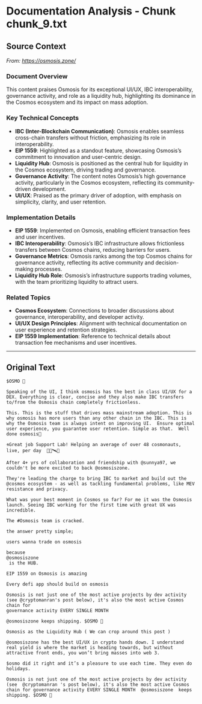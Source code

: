 # Documentation Analysis - Chunk chunk_9.txt

## Source Context
*From: https://osmosis.zone/*

### Document Overview  
This content praises Osmosis for its exceptional UI/UX, IBC interoperability, governance activity, and role as a liquidity hub, highlighting its dominance in the Cosmos ecosystem and its impact on mass adoption.  

### Key Technical Concepts  
- **IBC (Inter-Blockchain Communication)**: Osmosis enables seamless cross-chain transfers without friction, emphasizing its role in interoperability.  
- **EIP 1559**: Highlighted as a standout feature, showcasing Osmosis’s commitment to innovation and user-centric design.  
- **Liquidity Hub**: Osmosis is positioned as the central hub for liquidity in the Cosmos ecosystem, driving trading and governance.  
- **Governance Activity**: The content notes Osmosis’s high governance activity, particularly in the Cosmos ecosystem, reflecting its community-driven development.  
- **UI/UX**: Praised as the primary driver of adoption, with emphasis on simplicity, clarity, and user retention.  

### Implementation Details  
- **EIP 1559**: Implemented on Osmosis, enabling efficient transaction fees and user incentives.  
- **IBC Interoperability**: Osmosis’s IBC infrastructure allows frictionless transfers between Cosmos chains, reducing barriers for users.  
- **Governance Metrics**: Osmosis ranks among the top Cosmos chains for governance activity, reflecting its active community and decision-making processes.  
- **Liquidity Hub Role**: Osmosis’s infrastructure supports trading volumes, with the team prioritizing liquidity to attract users.  

### Related Topics  
- **Cosmos Ecosystem**: Connections to broader discussions about governance, interoperability, and developer activity.  
- **UI/UX Design Principles**: Alignment with technical documentation on user experience and retention strategies.  
- **EIP 1559 Implementation**: Reference to technical details about transaction fee mechanisms and user incentives.

---

## Original Text
```
$OSMO 🧪

Speaking of the UI, I think osmosis has the best in class UI/UX for a DEX. Everything is clear, concise and they also make IBC transfers to/from the Osmosis chain completely frictionless.

This. This is the stuff that drives mass mainstream adoption. This is why osmosis has more users than any other chain in the IBC. This is why the Osmosis team is always intent on improving UI.  Ensure optimal user experience, you guarantee user retention. Simple as that.  Well done osmosis👏

⚗️Great job Support Lab! Helping an average of over 48 cosmonauts, live, per day  🧑‍🚀🛰️🫶

After 4+ yrs of collaboration and friendship with @sunnya97, we couldn't be more excited to back @osmosiszone.
 
They're leading the charge to bring IBC to market and build out the @cosmos ecosystem - as well as tackling fundamental problems, like MEV resistance and privacy.

What was your best moment in Cosmos so far? For me it was the Osmosis launch. Seeing IBC working for the first time with great UX was incredible.

The #Osmosis team is cracked.

the answer pretty simple;

users wanna trade on osmosis

because 
@osmosiszone
 is the HUB.

EIP 1559 on Osmosis is amazing

Every defi app should build on osmosis

Osmosis is not just one of the most active projects by dev activity (see @cryptomanran's post below), it's also the most active Cosmos chain for
governance activity EVERY SINGLE MONTH

@osmosiszone keeps shipping. $OSMO 🧪

Osmosis as the Liquidity Hub ( We can crop around this post )

@osmosiszone has the best UI/UX in crypto hands down. I understand real yield is where the market is heading towards, but without attractive front ends, you won’t bring masses into web 3.

$osmo did it right and it’s a pleasure to use each time. They even do holidays.

Osmosis is not just one of the most active projects by dev activity (see  @cryptomanran 's post below), it's also the most active Cosmos chain for governance activity EVERY SINGLE MONTH  @osmosiszone  keeps shipping. $OSMO 🧪

```